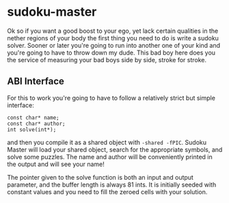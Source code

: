 # sudoku-master

Ok so if you want a good boost to your ego, yet lack certain qualities in the
nether regions of your body the first thing you need to do is write a sudoku
solver. Sooner or later you're going to run into another one of your kind and
you're going to have to throw down my dude. This bad boy here does you the
service of measuring your bad boys side by side, stroke for stroke.

## ABI Interface

For this to work you're going to have to follow a relatively strict but simple
interface:

```
const char* name;
const char* author;
int solve(int*);
```

and then you compile it as a shared object with ``-shared -fPIC``. Sudoku Master
will load your shared object, search for the appropriate symbols, and solve some
puzzles. The name and author will be conveniently printed in the output and will
see your name!

The pointer given to the solve function is both an input and output parameter,
and the buffer length is always 81 ints. It is initially seeded with constant
values and you need to fill the zeroed cells with your solution.
